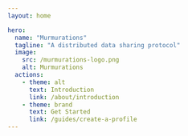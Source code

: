 ```yaml
---
layout: home

hero:
  name: "Murmurations"
  tagline: "A distributed data sharing protocol"
  image:
    src: /murmurations-logo.png
    alt: Murmurations
  actions:
    - theme: alt
      text: Introduction
      link: /about/introduction
    - theme: brand
      text: Get Started
      link: /guides/create-a-profile
---
```

